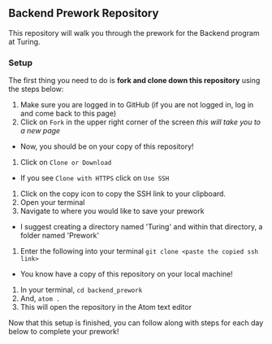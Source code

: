 ## Backend Prework Repository

This repository will walk you through the prework for the Backend program at Turing.

### Setup

The first thing you need to do is **fork and clone down this repository** using the steps below:

1. Make sure you are logged in to GitHub (if you are not logged in, log in and come back to this page)
1. Click on `Fork` in the upper right corner of the screen _this will take you to a new page_
 * Now, you should be on your copy of this repository!
1. Click on `Clone or Download`
 * If you see `Clone with HTTPS` click on `Use SSH`
1. Click on the copy icon to copy the SSH link to your clipboard.
1. Open your terminal
1. Navigate to where you would like to save your prework
 * I suggest creating a directory named 'Turing' and within that directory, a folder named 'Prework'
1. Enter the following into your terminal `git clone <paste the copied ssh link>`
 * You know have a copy of this repository on your local machine!
1. In your terminal, `cd backend_prework`
1. And, `atom .`
1. This will open the repository in the Atom text editor

Now that this setup is finished, you can follow along with steps for each day below to complete your prework!
